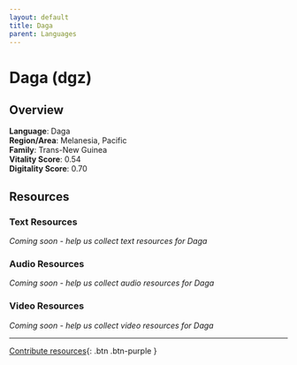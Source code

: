 ```yaml
---
layout: default
title: Daga
parent: Languages
---
```


# Daga (dgz)

## Overview

**Language**: Daga  
**Region/Area**: Melanesia, Pacific  
**Family**: Trans-New Guinea  
**Vitality Score**: 0.54  
**Digitality Score**: 0.70  

## Resources

### Text Resources
*Coming soon - help us collect text resources for Daga*

### Audio Resources
*Coming soon - help us collect audio resources for Daga*

### Video Resources
*Coming soon - help us collect video resources for Daga*

---

[Contribute resources](https://fairtrain.github.io/){: .btn .btn-purple }
